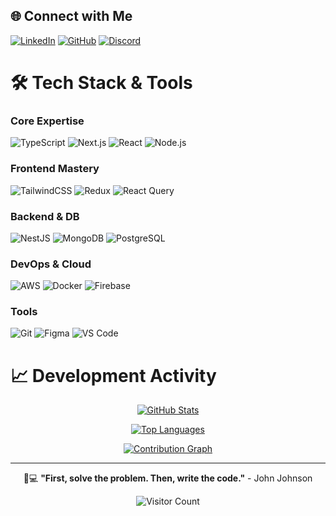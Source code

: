 ## 🌐 Connect with Me
[![LinkedIn](https://img.shields.io/badge/LinkedIn-Connect-%230A66C2?style=flat-square&logo=linkedin)](https://www.linkedin.com/in/mursalin77/)
[![GitHub](https://img.shields.io/badge/GitHub-Follow-%23121011?style=flat-square&logo=github)](https://github.com/tigermursa)
[![Discord](https://img.shields.io/badge/Discord-Join-%237289DA?style=flat-square&logo=discord)](https://discord.gg/mursalin1)

# 🛠️ Tech Stack & Tools

### **Core Expertise**
![TypeScript](https://img.shields.io/badge/-TypeScript-3178C6?logo=typescript&logoColor=white)
![Next.js](https://img.shields.io/badge/-Next.js-000000?logo=next.js&logoColor=white)
![React](https://img.shields.io/badge/-React-61DAFB?logo=react&logoColor=black)
![Node.js](https://img.shields.io/badge/-Node.js-339933?logo=node.js&logoColor=white)

### **Frontend Mastery**
![TailwindCSS](https://img.shields.io/badge/-Tailwind_CSS-06B6D4?logo=tailwind-css)
![Redux](https://img.shields.io/badge/-Redux-764ABC?logo=redux)
![React Query](https://img.shields.io/badge/-React_Query-FF4154?logo=react-query)

### **Backend & DB**
![NestJS](https://img.shields.io/badge/-NestJS-E0234E?logo=nestjs)
![MongoDB](https://img.shields.io/badge/-MongoDB-47A248?logo=mongodb)
![PostgreSQL](https://img.shields.io/badge/-PostgreSQL-4169E1?logo=postgresql)

### **DevOps & Cloud**
![AWS](https://img.shields.io/badge/-AWS-232F3E?logo=amazon-aws)
![Docker](https://img.shields.io/badge/-Docker-2496ED?logo=docker)
![Firebase](https://img.shields.io/badge/-Firebase-FFCA28?logo=firebase)

### **Tools**
![Git](https://img.shields.io/badge/-Git-F05032?logo=git)
![Figma](https://img.shields.io/badge/-Figma-F24E1E?logo=figma)
![VS Code](https://img.shields.io/badge/-VS_Code-007ACC?logo=visual-studio-code)

# 📈 Development Activity

<div align="center">

[![GitHub Stats](https://github-readme-stats.vercel.app/api?username=tigermursa&show_icons=true&theme=radical&hide_title=true)](https://github.com/tigermursa)
  
[![Top Languages](https://github-readme-stats.vercel.app/api/top-langs/?username=tigermursa&layout=compact&theme=radical&hide_border=true)](https://github.com/tigermursa)

[![Contribution Graph](https://github-readme-activity-graph.vercel.app/graph?username=tigermursa&theme=react-dark&hide_border=true)](https://github.com/tigermursa)

</div>

---

<div align="center">
  
👨💻 **"First, solve the problem. Then, write the code."** - John Johnson
  
![Visitor Count](https://komarev.com/zh/ghpvc/?username=tigermursa&color=blueviolet&style=flat)

</div>
